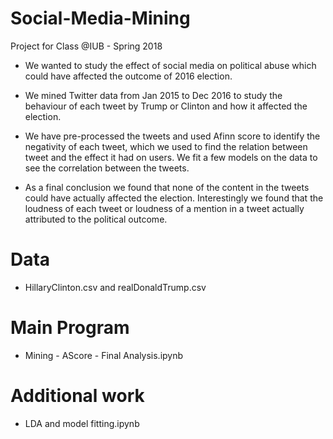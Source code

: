# Social-Media-Mining
Project for Class @IUB - Spring 2018

* We wanted to study the effect of social media on political abuse which could have affected the outcome of 2016 election.

* We mined Twitter data from Jan 2015 to Dec 2016 to study the behaviour of each tweet by Trump or Clinton and how it affected the election.

* We have pre-processed the tweets and used Afinn score to identify the negativity of each tweet, which we used to find the relation between tweet and the effect it had on users. We fit a few models on the data to see the correlation between the tweets.

* As a final conclusion we found that none of the content in the tweets could have actually affected the election. Interestingly we found that the loudness of each tweet or loudness of a mention in a tweet actually attributed to the political outcome.


# Data

* HillaryClinton.csv and realDonaldTrump.csv

# Main Program

* Mining - AScore - Final Analysis.ipynb

# Additional work

* LDA and model fitting.ipynb
